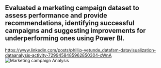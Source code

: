 ## Evaluated a marketing campaign dataset to assess performance and provide recommendations, identifying successful campaigns and suggesting improvements for underperforming ones using Power BI.
https://www.linkedin.com/posts/phillip-yetunde_datafam-datavisualization-dataanalysis-activity-7299458485962850304-cWnA
![Marketing campaign Analysis](IMG_2164)
